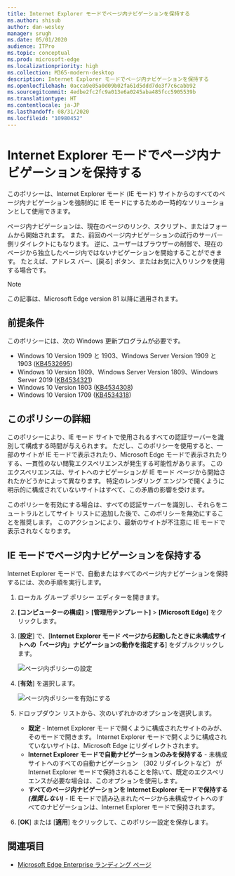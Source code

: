 ```yaml
---
title: Internet Explorer モードでページ内ナビゲーションを保持する
ms.author: shisub
author: dan-wesley
manager: srugh
ms.date: 05/01/2020
audience: ITPro
ms.topic: conceptual
ms.prod: microsoft-edge
ms.localizationpriority: high
ms.collection: M365-modern-desktop
description: Internet Explorer モードでページ内ナビゲーションを保持する
ms.openlocfilehash: 0acca9e05a0d09b02fa61d5ddd7de3f7c6cabb92
ms.sourcegitcommit: 4edbe2fc2fc9a013e6a0245aba485fcc5905539b
ms.translationtype: HT
ms.contentlocale: ja-JP
ms.lasthandoff: 08/31/2020
ms.locfileid: "10980452"
---
```

# Internet Explorer モードでページ内ナビゲーションを保持する

このポリシーは、Internet Explorer モード (IE モード) サイトからのすべてのページ内ナビゲーションを強制的に IE モードにするための一時的なソリューションとして使用できます。

ページ内ナビゲーションは、現在のページのリンク、スクリプト、またはフォームから開始されます。 また、前回のページ内ナビゲーションの試行のサーバー側リダイレクトにもなります。 逆に、ユーザーはブラウザーの制御で、現在のページから独立したページ内ではないナビゲーションを開始することができます。 たとえば、アドレス バー、[戻る] ボタン、またはお気に入りリンクを使用する場合です。

>[!NOTE]
>この記事は、Microsoft Edge version 81 以降に適用されます。

## 前提条件

このポリシーには、次の Windows 更新プログラムが必要です。

- Windows 10 Version 1909 と 1903、Windows Server Version 1909 と 1903 ([KB4532695](https://support.microsoft.com/help/4532695))
- Windows 10 Version 1809、Windows Server Version 1809、Windows Server 2019 ([KB4534321](https://support.microsoft.com/help/4534321))
- Windows 10 Version 1803 ([KB4534308](https://support.microsoft.com/help/4534308))
- Windows 10 Version 1709 ([KB4534318](https://support.microsoft.com/help/4534318))


## このポリシーの詳細

このポリシーにより、IE モード サイトで使用されるすべての認証サーバーを識別して構成する時間が与えられます。 ただし、このポリシーを使用すると、一部のサイトが IE モードで表示されたり、Microsoft Edge モードで表示されたりする、一貫性のない閲覧エクスペリエンスが発生する可能性があります。 このエクスペリエンスは、サイトへのナビゲーションが IE モード ページから開始されたかどうかによって異なります。 特定のレンダリング エンジンで開くように明示的に構成されていないサイトはすべて、この矛盾の影響を受けます。

このポリシーを有効にする場合は、すべての認証サーバーを識別し、それらをニュートラルとしてサイト リストに追加した後で、このポリシーを無効にすることを推奨します。 このアクションにより、最新のサイトが不注意に IE モードで表示されなくなります。

## IE モードでページ内ナビゲーションを保持する

Internet Explorer モードで、自動またはすべてのページ内ナビゲーションを保持するには、次の手順を実行します。

1. ローカル グループ ポリシー エディターを開きます。
2. **[コンピューターの構成]** > **[管理用テンプレート]** > **[Microsoft Edge]** をクリックします。
3. [**設定**] で、[**Internet Explorer モード ページから起動したときに未構成サイトへの「ページ内」ナビゲーションの動作を指定する**] をダブルクリックします。

   ![ページ内ポリシーの設定](media/edge-learnmore-inpage-nav/learnmore-in-page-nav-settings.png)

4. [**有効**] を選択します。 

   ![ページ内ポリシーを有効にする](media/edge-learnmore-inpage-nav/learnmore-in-page-nav-enable.png)

5. ドロップダウン リストから、次のいずれかのオプションを選択します。

   - **既定** - Internet Explorer モードで開くように構成されたサイトのみが、そのモードで開きます。 Internet Explorer モードで開くように構成されていないサイトは、Microsoft Edge にリダイレクトされます。
   - **Internet Explorer モードで自動ナビゲーションのみを保持する** - 未構成サイトへのすべての自動ナビゲーション （302 リダイレクトなど） が Internet Explorer モードで保持されることを除いて、既定のエクスペリエンスが必要な場合は、このオプションを使用します。
   - **すべてのページ内ナビゲーションを Internet Explorer モードで保持する** ***(推奨しない)*** - IE モードで読み込まれたページから未構成サイトへのすべてのナビゲーションは、Internet Explorer モードで保持されます。

6. [**OK**] または [**適用**] をクリックして、このポリシー設定を保存します。

## 関連項目

- [Microsoft Edge Enterprise ランディング ページ](https://aka.ms/EdgeEnterprise)
